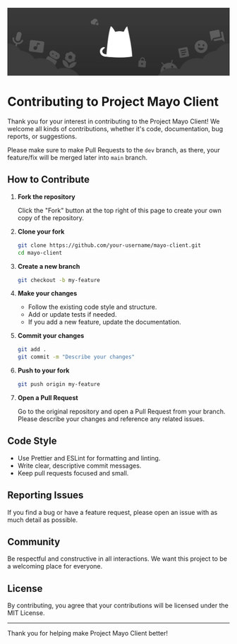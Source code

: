 ![Start background image for GitHub's README](public/startbgforgithub.jpg)

# Contributing to Project Mayo Client

Thank you for your interest in contributing to the Project Mayo Client! We welcome all kinds of contributions, whether it's code, documentation, bug reports, or suggestions.

Please make sure to make Pull Requests to the `dev` branch, as there, your feature/fix will be merged later into `main` branch.

## How to Contribute

1. **Fork the repository**

   Click the "Fork" button at the top right of this page to create your own copy of the repository.

2. **Clone your fork**

   ```bash
   git clone https://github.com/your-username/mayo-client.git
   cd mayo-client
   ```

3. **Create a new branch**

   ```bash
   git checkout -b my-feature
   ```

4. **Make your changes**

   - Follow the existing code style and structure.
   - Add or update tests if needed.
   - If you add a new feature, update the documentation.

5. **Commit your changes**

   ```bash
   git add .
   git commit -m "Describe your changes"
   ```

6. **Push to your fork**

   ```bash
   git push origin my-feature
   ```

7. **Open a Pull Request**

   Go to the original repository and open a Pull Request from your branch. Please describe your changes and reference any related issues.

## Code Style

- Use Prettier and ESLint for formatting and linting.
- Write clear, descriptive commit messages.
- Keep pull requests focused and small.

## Reporting Issues

If you find a bug or have a feature request, please open an issue with as much detail as possible.

## Community

Be respectful and constructive in all interactions. We want this project to be a welcoming place for everyone.

## License

By contributing, you agree that your contributions will be licensed under the MIT License.

---

Thank you for helping make Project Mayo Client better!

